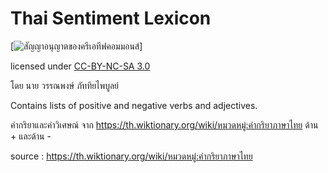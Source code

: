 ﻿# Thai Sentiment Lexicon

[![สัญญาอนุญาตของครีเอทีฟคอมมอนส์](https://i.creativecommons.org/l/by-nc-sa/3.0/th/88x31.png)]

licensed under [CC-BY-NC-SA 3.0](http://creativecommons.org/licenses/by-nc-sa/3.0/)

โดย นาย วรรณพงษ์  ภัททิยไพบูลย์

Contains lists of positive and negative verbs and adjectives. 


คำกริยาและคำวิเศษณ์ จาก https://th.wiktionary.org/wiki/หมวดหมู่:คำกริยาภาษาไทย ด้าน + และด้าน -

source : https://th.wiktionary.org/wiki/หมวดหมู่:คำกริยาภาษาไทย